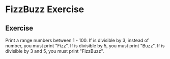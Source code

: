 # FizzBuzz Exercise

## Exercise

Print a range numbers between 1 - 100. If is divisible by 3, instead of number, you must print "Fizz". If is divisible by 5, you must print "Buzz". If is divisible by 3 and 5, you must print "FizzBuzz".
